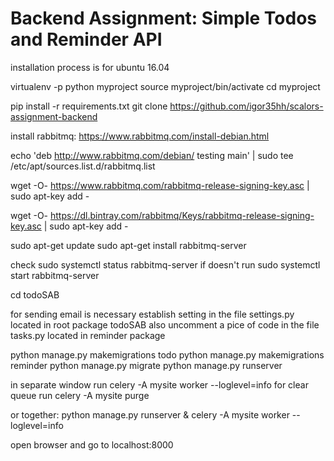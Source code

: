 # Backend Assignment: Simple Todos and Reminder API

installation process is for ubuntu 16.04

virtualenv -p python myproject
source myproject/bin/activate
cd myproject

pip install -r requirements.txt
git clone https://github.com/igor35hh/scalors-assignment-backend

install rabbitmq: https://www.rabbitmq.com/install-debian.html

echo 'deb http://www.rabbitmq.com/debian/ testing main' |
     sudo tee /etc/apt/sources.list.d/rabbitmq.list

wget -O- https://www.rabbitmq.com/rabbitmq-release-signing-key.asc |
     sudo apt-key add -

wget -O- https://dl.bintray.com/rabbitmq/Keys/rabbitmq-release-signing-key.asc |
     sudo apt-key add -

sudo apt-get update
sudo apt-get install rabbitmq-server

check sudo systemctl status rabbitmq-server
if doesn't run
sudo systemctl start rabbitmq-server

cd todoSAB

for sending email is necessary establish setting in the file settings.py located in root package todoSAB
also uncomment a pice of code in the file tasks.py located in reminder package

python manage.py makemigrations todo
python manage.py makemigrations reminder
python manage.py migrate
python manage.py runserver

in separate window run
celery -A mysite worker --loglevel=info
for clear queue run
celery -A mysite purge

or together: python manage.py runserver & celery -A mysite worker --loglevel=info

open browser and go to localhost:8000
